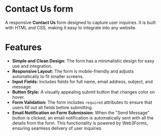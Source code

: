 # Contact Us form

A responsive **Contact Us** form designed to capture user inquiries. It is built with HTML and CSS, making it easy to integrate into any website.

# Features

- **Simple and Clean Design:** The form has a minimalistic design for easy use and integration.
- **Responsive Layout:** The form is mobile-friendly and adjusts automatically to fit smaller screens.
- **Input Fields:** Includes fields for full name, email address, subject, and message.
- **Button Style:** A visually appealing submit button that changes color on hover.
- **Form Validation:** The form includes `required` attributes to ensure that users fill out all fields before submitting.
- **Email Notification on Form Submission**: When the "Send Message" button is clicked, an email notification is automatically sent with all the details from the form. This functionality is powered by Web3Forms, ensuring seamless delivery of user inquiries.
